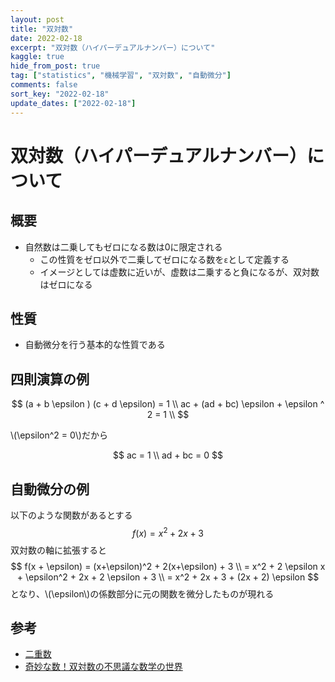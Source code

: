 ```yaml
---
layout: post
title: "双対数"
date: 2022-02-18
excerpt: "双対数（ハイパーデュアルナンバー）について"
kaggle: true
hide_from_post: true
tag: ["statistics", "機械学習", "双対数", "自動微分"]
comments: false
sort_key: "2022-02-18"
update_dates: ["2022-02-18"]
---
```


# 双対数（ハイパーデュアルナンバー）について

## 概要
 - 自然数は二乗してもゼロになる数は0に限定される
   - この性質をゼロ以外で二乗してゼロになる数を`ε`として定義する
   - イメージとしては虚数に近いが、虚数は二乗すると負になるが、双対数はゼロになる

## 性質
 - 自動微分を行う基本的な性質である

## 四則演算の例

$$
(a + b \epsilon ) (c + d \epsilon) = 1 \\
ac + (ad + bc) \epsilon + \epsilon ^ 2 = 1 \\
$$

\\(\epsilon^2 = 0\\)だから

$$
ac = 1 \\
ad + bc = 0
$$

## 自動微分の例

以下のような関数があるとする
$$
f(x) = x^2 + 2x + 3
$$
双対数の軸に拡張すると
$$
f(x + \epsilon) = (x+\epsilon)^2 + 2(x+\epsilon) + 3 \\
= x^2 + 2 \epsilon x + \epsilon^2 + 2x + 2 \epsilon + 3 \\
= x^2 + 2x + 3 + (2x + 2) \epsilon
$$
となり、\\(\epsilon\\)の係数部分に元の関数を微分したものが現れる  

## 参考
 - [二重数](https://ja.wikipedia.org/wiki/%E4%BA%8C%E9%87%8D%E6%95%B0)
 - [奇妙な数！双対数の不思議な数学の世界](https://www.youtube.com/watch?v=510gKvCD3w4)
